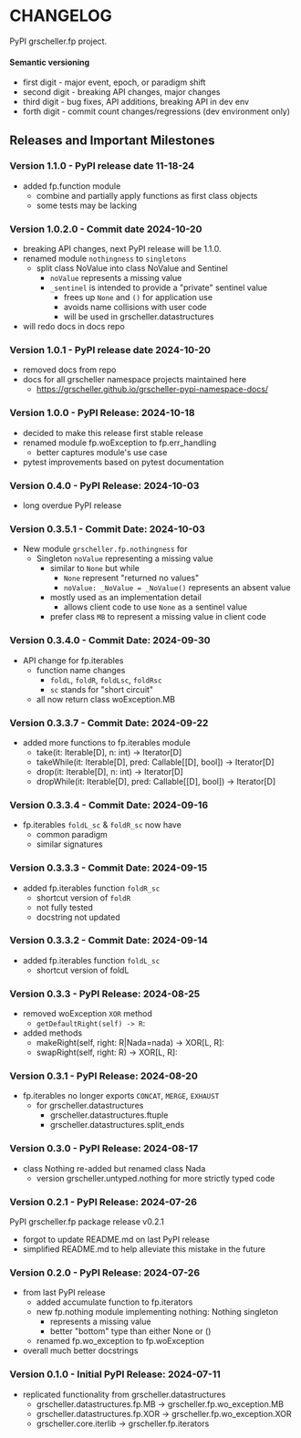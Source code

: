 # CHANGELOG

PyPI grscheller.fp project.

#### Semantic versioning

* first digit - major event, epoch, or paradigm shift
* second digit - breaking API changes, major changes
* third digit - bug fixes, API additions, breaking API in dev env
* forth digit - commit count changes/regressions (dev environment only)

## Releases and Important Milestones

### Version 1.1.0 - PyPI release date 11-18-24

* added fp.function module
  * combine and partially apply functions as first class objects
  * some tests may be lacking

### Version 1.0.2.0 - Commit date 2024-10-20

* breaking API changes, next PyPI release will be 1.1.0.
* renamed module `nothingness` to `singletons`
  * split class NoValue into class NoValue and Sentinel
    * `noValue` represents a missing value
    * `_sentinel` is intended to provide a "private" sentinel value
      * frees up `None` and `()` for application use
      * avoids name collisions with user code
      * will be used in grscheller.datastructures
* will redo docs in docs repo

### Version 1.0.1 - PyPI release date 2024-10-20

* removed docs from repo
* docs for all grscheller namespace projects maintained here
  * https://grscheller.github.io/grscheller-pypi-namespace-docs/

### Version 1.0.0 - PyPI Release: 2024-10-18

* decided to make this release first stable release
* renamed module fp.woException to fp.err\_handling
  * better captures module's use case
* pytest improvements based on pytest documentation

### Version 0.4.0 - PyPI Release: 2024-10-03

* long overdue PyPI release

### Version 0.3.5.1 - Commit Date: 2024-10-03

* New module `grscheller.fp.nothingness` for
  * Singleton `noValue` representing a missing value
    * similar to `None` but while
      * `None` represent "returned no values"
      * `noValue: _NoValue = _NoValue()` represents an absent value
    * mostly used as an implementation detail
      * allows client code to use `None` as a sentinel value
    * prefer class `MB` to represent a missing value in client code

### Version 0.3.4.0 - Commit Date: 2024-09-30

* API change for fp.iterables
  * function name changes
    * `foldL`, `foldR`, `foldLsc`, `foldRsc`
    * `sc` stands for "short circuit"
  * all now return class woException.MB

### Version 0.3.3.7 - Commit Date: 2024-09-22

* added more functions to fp.iterables module
  * take(it: Iterable[D], n: int) -> Iterator[D]
  * takeWhile(it: Iterable[D], pred: Callable[[D], bool]) -> Iterator[D]
  * drop(it: Iterable[D], n: int) -> Iterator[D]
  * dropWhile(it: Iterable[D], pred: Callable[[D], bool]) -> Iterator[D]

### Version 0.3.3.4 - Commit Date: 2024-09-16

* fp.iterables `foldL_sc` & `foldR_sc` now have
  * common paradigm
  * similar signatures

### Version 0.3.3.3 - Commit Date: 2024-09-15

* added fp.iterables function `foldR_sc`
  * shortcut version of `foldR`
  * not fully tested
  * docstring not updated

### Version 0.3.3.2 - Commit Date: 2024-09-14

* added fp.iterables function `foldL_sc`
  * shortcut version of foldL

### Version 0.3.3 - PyPI Release: 2024-08-25

* removed woException `XOR` method 
  * `getDefaultRight(self) -> R`:
* added methods
  * makeRight(self, right: R|Nada=nada) -> XOR[L, R]:
  * swapRight(self, right: R) -> XOR[L, R]:

### Version 0.3.1 - PyPI Release: 2024-08-20

* fp.iterables no longer exports `CONCAT`, `MERGE`, `EXHAUST`
  * for grscheller.datastructures
    * grscheller.datastructures.ftuple
    * grscheller.datastructures.split\_ends

### Version 0.3.0 - PyPI Release: 2024-08-17

* class Nothing re-added but renamed class Nada
  * version grscheller.untyped.nothing for more strictly typed code

### Version 0.2.1 - PyPI Release: 2024-07-26

PyPI grscheller.fp package release v0.2.1

* forgot to update README.md on last PyPI release
* simplified README.md to help alleviate this mistake in the future

### Version 0.2.0 - PyPI Release: 2024-07-26

* from last PyPI release
  * added accumulate function to fp.iterators
  * new fp.nothing module implementing nothing: Nothing singleton
    * represents a missing value
    * better "bottom" type than either None or ()
  * renamed fp.wo_exception to fp.woException
* overall much better docstrings

### Version 0.1.0 - Initial PyPI Release: 2024-07-11

* replicated functionality from grscheller.datastructures
  * grscheller.datastructures.fp.MB  -> grscheller.fp.wo\_exception.MB
  * grscheller.datastructures.fp.XOR -> grscheller.fp.wo\_exception.XOR
  * grscheller.core.iterlib          -> grscheller.fp.iterators

